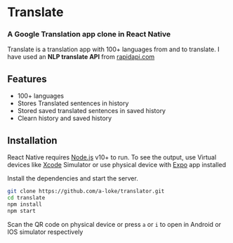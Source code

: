 # Translate

### A Google Translation app clone in React Native

Translate is a translation app with 100+ languages from and to translate. I have used an **NLP translate API** from [rapidapi.com](https://rapidapi.com/gofitech/api/nlp-translation/)

## Features

-   100+ languages
-   Stores Translated sentences in history
-   Stored saved translated sentences in saved history
-   Clearn history and saved history

## Installation

React Native requires [Node.js](https://nodejs.org/) v10+ to run.
To see the output, use Virtual devices like [Xcode](https://developer.apple.com/xcode/) Simulator or use physical device with [Expo](https://apps.apple.com/app/apple-store/id982107779) app installed

Install the dependencies and start the server.

```sh
git clone https://github.com/a-loke/translator.git
cd translate
npm install
npm start
```

Scan the QR code on physical device or press `a` or `i` to open in Android or IOS simulator respectively
